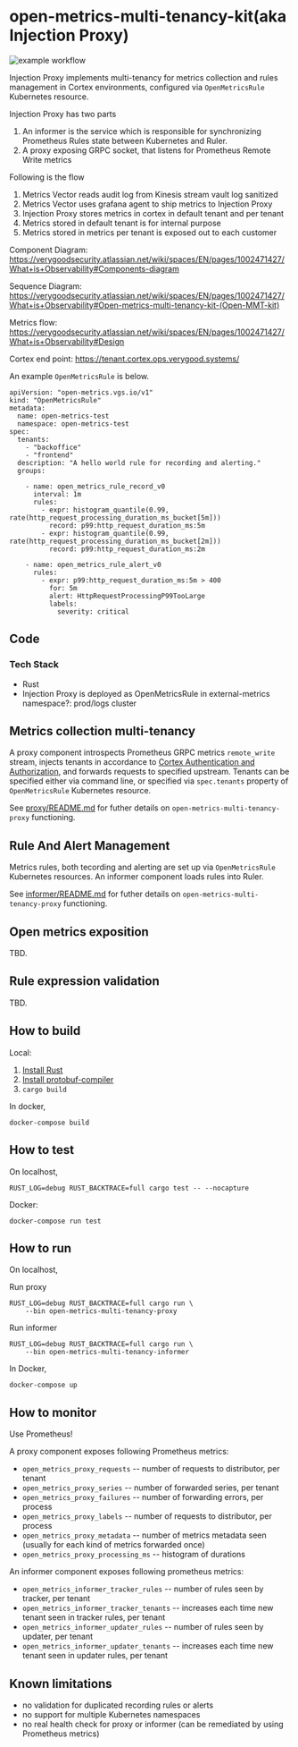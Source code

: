 open-metrics-multi-tenancy-kit(aka Injection Proxy)
=================================

![example workflow](https://github.com/verygood-ops/open-metrics-multi-tenancy-kit/actions/workflows/push.yml/badge.svg)

Injection Proxy implements multi-tenancy for metrics collection and
rules management in Cortex environments, configured via `OpenMetricsRule` Kubernetes resource.

Injection Proxy has two parts
1) An informer is the service which is responsible for synchronizing Prometheus Rules state between Kubernetes and Ruler.
2) A proxy exposing GRPC socket, that listens for Prometheus Remote Write metrics

Following is the flow
1) Metrics Vector reads audit log from Kinesis stream vault log sanitized
2) Metrics Vector uses grafana agent to ship metrics to Injection Proxy
3) Injection Proxy stores metrics in cortex in default tenant and per tenant
4) Metrics stored in default tenant is for internal purpose 
5) Metrics stored in metrics per tenant is exposed out to each customer 

Component Diagram: https://verygoodsecurity.atlassian.net/wiki/spaces/EN/pages/1002471427/What+is+Observability#Components-diagram

Sequence Diagram: https://verygoodsecurity.atlassian.net/wiki/spaces/EN/pages/1002471427/What+is+Observability#Open-metrics-multi-tenancy-kit-(Open-MMT-kit)

Metrics flow:  https://verygoodsecurity.atlassian.net/wiki/spaces/EN/pages/1002471427/What+is+Observability#Design

Cortex end point: https://tenant.cortex.ops.verygood.systems/


An example `OpenMetricsRule` is below.

```
apiVersion: "open-metrics.vgs.io/v1"
kind: "OpenMetricsRule"
metadata:
  name: open-metrics-test
  namespace: open-metrics-test
spec:
  tenants:
    - "backoffice"
    - "frontend"
  description: "A hello world rule for recording and alerting."
  groups:

    - name: open_metrics_rule_record_v0
      interval: 1m
      rules:
        - expr: histogram_quantile(0.99, rate(http_request_processing_duration_ms_bucket[5m]))
          record: p99:http_request_duration_ms:5m
        - expr: histogram_quantile(0.99, rate(http_request_processing_duration_ms_bucket[2m]))
          record: p99:http_request_duration_ms:2m

    - name: open_metrics_rule_alert_v0
      rules:
        - expr: p99:http_request_duration_ms:5m > 400
          for: 5m
          alert: HttpRequestProcessingP99TooLarge
          labels:
            severity: critical
```

## Code

### Tech Stack
- Rust 
- Injection Proxy  is deployed as OpenMetricsRule in external-metrics namespace?: prod/logs cluster


Metrics collection multi-tenancy
--------------------------------
A proxy component introspects Prometheus GRPC metrics `remote_write` stream,
injects tenants in accordance to 
[Cortex Authentication and Authorization](https://cortexmetrics.io/docs/guides/auth/),
and forwards requests to specified upstream. Tenants can be specified either
via command line, or specified via `spec.tenants` property of 
`OpenMetricsRule` Kubernetes resource.

See [proxy/README.md](proxy/README.md) for futher details on `open-metrics-multi-tenancy-proxy` functioning.

Rule And Alert Management
-------------------------
Metrics rules, both tecording and alerting are set up via `OpenMetricsRule` Kubernetes resources.
An informer component loads rules into Ruler.

See [informer/README.md](informer/README.md) for futher details on `open-metrics-multi-tenancy-proxy` functioning.

Open metrics exposition
-----------------------
TBD.

Rule expression validation
--------------------------
TBD.

How to build
-------------

Local:

1) [Install Rust](https://doc.rust-lang.org/cargo/getting-started/installation.html)
2) [Install protobuf-compiler](https://grpc.io/docs/protoc-installation/)
3) `cargo build`

In docker,

`docker-compose build`

How to test
-----------

On localhost,

```
RUST_LOG=debug RUST_BACKTRACE=full cargo test -- --nocapture
```

Docker:

`docker-compose run test`

How to run
----------
On localhost,

Run proxy
```
RUST_LOG=debug RUST_BACKTRACE=full cargo run \
    --bin open-metrics-multi-tenancy-proxy
```

Run informer

```
RUST_LOG=debug RUST_BACKTRACE=full cargo run \
    --bin open-metrics-multi-tenancy-informer
```

In Docker,

`docker-compose up`


How to monitor
--------------

Use Prometheus!

A proxy component exposes following Prometheus metrics:

- `open_metrics_proxy_requests`           -- number of requests to distributor, per tenant
- `open_metrics_proxy_series`             -- number of forwarded series, per tenant
- `open_metrics_proxy_failures`           -- number of forwarding errors, per process
- `open_metrics_proxy_labels`             -- number of requests to distributor, per process
- `open_metrics_proxy_metadata`           -- number of metrics metadata seen (usually for each kind of metrics forwarded once)
- `open_metrics_proxy_processing_ms`      -- histogram of durations

An informer component exposes following prometheus metrics:

- `open_metrics_informer_tracker_rules`   -- number of rules seen by tracker, per tenant
- `open_metrics_informer_tracker_tenants` -- increases each time new tenant seen in tracker rules, per tenant
- `open_metrics_informer_updater_rules`   -- number of rules seen by updater, per tenant
- `open_metrics_informer_updater_tenants` -- increases each time new tenant seen in updater rules, per tenant


Known limitations
------------------
- no validation for duplicated recording rules or alerts
- no support for multiple Kubernetes namespaces
- no real health check for proxy or informer (can be remediated by using Prometheus metrics)
